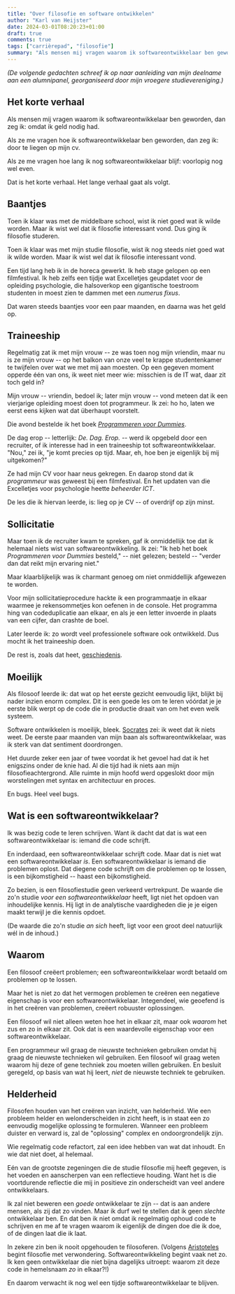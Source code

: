 ```yaml
---
title: "Over filosofie en software ontwikkelen"
author: "Karl van Heijster"
date: 2024-03-01T08:20:23+01:00
draft: true
comments: true
tags: ["carrièrepad", "filosofie"]
summary: "Als mensen mij vragen waarom ik softwareontwikkelaar ben geworden, dan zeg ik: omdat ik geld nodig had. Als ze me vragen hoe ik softwareontwikkelaar ben geworden, dan zeg ik: door te liegen op mijn cv. Als ze me vragen hoe lang ik nog softwareontwikkelaar blijf, dan zeg ik: voorlopig nog wel even. -- Dat is het korte verhaal. Het lange verhaal gaat als volgt."
---
```


*(De volgende gedachten schreef ik op naar aanleiding van mijn deelname aan een alumnipanel, georganiseerd door mijn vroegere studievereniging.)*


## Het korte verhaal


Als mensen mij vragen waarom ik softwareontwikkelaar ben geworden, dan zeg ik: omdat ik geld nodig had. 


Als ze me vragen hoe ik softwareontwikkelaar ben geworden, dan zeg ik: door te liegen op mijn cv.


Als ze me vragen hoe lang ik nog softwareontwikkelaar blijf: voorlopig nog wel even.


Dat is het korte verhaal. Het lange verhaal gaat als volgt.


## Baantjes


Toen ik klaar was met de middelbare school, wist ik niet goed wat ik wilde worden. Maar ik wist wel dat ik filosofie interessant vond. Dus ging ik filosofie studeren.


Toen ik klaar was met mijn studie filosofie, wist ik nog steeds niet goed wat ik wilde worden. Maar ik wist wel dat ik filosofie interessant vond.


Een tijd lang heb ik in de horeca gewerkt. Ik heb stage gelopen op een filmfestival. Ik heb zelfs een tijdje wat Excelletjes geupdatet voor de opleiding psychologie, die halsoverkop een gigantische toestroom studenten in moest zien te dammen met een *numerus fixus*. 


Dat waren steeds baantjes voor een paar maanden, en daarna was het geld op.


## Traineeship


Regelmatig zat ik met mijn vrouw -- ze was toen nog mijn vriendin, maar nu is ze mijn vrouw -- op het balkon van onze veel te krappe studentenkamer te twijfelen over wat we met mij aan moesten. Op een gegeven moment opperde één van ons, ik weet niet meer wie: misschien is de IT wat, daar zit toch geld in? 


Mijn vrouw -- vriendin, bedoel ik; later mijn vrouw -- vond meteen dat ik een vierjarige opleiding moest doen tot programmeur. Ik zei: ho ho, laten we eerst eens kijken wat dat überhaupt voorstelt. 


Die avond bestelde ik het boek [*Programmeren voor Dummies*](https://www.dummies.nl/producten/9789045355450-programmeren-voor-dummies-6e-editie).


De dag erop -- letterlijk: *De. Dag. Erop.* -- werd ik opgebeld door een recruiter, of ik interesse had in een traineeship tot softwareontwikkelaar. "Nou," zei ik, "je komt precies op tijd. Maar, eh, hoe ben je eigenlijk bij mij uitgekomen?"


Ze had mijn CV voor haar neus gekregen. En daarop stond dat ik *programmeur* was geweest bij een filmfestival. En het updaten van die Excelletjes voor psychologie heette *beheerder ICT*.


De les die ik hiervan leerde, is: lieg op je CV -- of overdrijf op zijn minst.


## Sollicitatie


Maar toen ik de recruiter kwam te spreken, gaf ik onmiddellijk toe dat ik helemaal niets wist van softwareontwikkeling. Ik zei: "Ik heb het boek *Programmeren voor Dummies* besteld," -- niet gelezen; besteld -- "verder dan dat reikt mijn ervaring niet."


Maar klaarblijkelijk was ik charmant genoeg om niet onmiddellijk afgewezen te worden. 


Voor mijn sollicitatieprocedure hackte ik een programmaatje in elkaar waarmee je rekensommetjes kon oefenen in de console. Het programma hing van codeduplicatie aan elkaar, en als je een letter invoerde in plaats van een cijfer, dan crashte de boel. 


Later leerde ik: zo wordt veel professionele software ook ontwikkeld. Dus mocht ik het traineeship doen.


De rest is, zoals dat heet, [geschiedenis](/blog/21/07/mijn-loopbaanwending/ "'Mijn loopbaanwending'").


## Moeilijk


Als filosoof leerde ik: dat wat op het eerste gezicht eenvoudig lijkt, blijkt bij nader inzien enorm complex. Dit is een goede les om te leren vóórdat je je eerste blik werpt op de code die in productie draait van om het even welk systeem.


Software ontwikkelen is moeilijk, bleek. [Socrates](https://plato.stanford.edu/entries/socrates/ "'Socrates', Stanford Encyclopedia of Philosophy") zei: ik weet dat ik niets weet. De eerste paar maanden van mijn baan als softwareontwikkelaar, was ik sterk van dat sentiment doordrongen.


Het duurde zeker een jaar of twee voordat ik het gevoel had dat ik het enigszins onder de knie had. Al die tijd had ik niets aan mijn filosofieachtergrond. Alle ruimte in mijn hoofd werd opgeslokt door mijn worstelingen met syntax en architectuur en proces.


En bugs. Heel veel bugs.


## Wat is een softwareontwikkelaar?


Ik was bezig code te leren schrijven. Want ik dacht dat dat is wat een softwareontwikkelaar is: iemand die code schrijft.


En inderdaad, een softwareontwikkelaar schrijft code. Maar dat is niet wat een softwareontwikkelaar *is*. Een softwareontwikkelaar is iemand die problemen oplost. Dat diegene code schrijft om die problemen op te lossen, is een bijkomstigheid -- haast een bijkomstigheid.


Zo bezien, is een filosofiestudie geen verkeerd vertrekpunt. De waarde die zo'n studie *voor een softwareontwikkelaar* heeft, ligt niet het opdoen van inhoudelijke kennis. Hij ligt in de analytische vaardigheden die je je eigen maakt terwijl je die kennis opdoet. 


(De waarde die zo'n studie *an sich* heeft, ligt voor een groot deel natuurlijk wél in de inhoud.) 


## Waarom


Een filosoof creëert problemen; een softwareontwikkelaar wordt betaald om problemen op te lossen.


Maar het is niet zo dat het vermogen problemen te creëren een negatieve eigenschap is voor een softwareontwikkelaar. Integendeel, wie geoefend is in het creëren van problemen, creëert robuuster oplossingen.


Een filosoof wil niet alleen weten hoe het in elkaar zit, maar ook *waarom* het zus en zo in elkaar zit. Ook dat is een waardevolle eigenschap voor een softwareontwikkelaar.


Een programmeur wil graag de nieuwste technieken gebruiken omdat hij graag de nieuwste technieken wil gebruiken. Een filosoof wil graag weten waarom hij deze of gene techniek zou moeten willen gebruiken. En besluit geregeld, op basis van wat hij leert, *niet* de nieuwste techniek te gebruiken.


## Helderheid


Filosofen houden van het creëren van inzicht, van helderheid. Wie een probleem helder en welonderscheiden in zicht heeft, is in staat een zo eenvoudig mogelijke oplossing te formuleren. Wanneer een probleem duister en verward is, zal de "oplossing" complex en ondoorgrondelijk zijn.


Wie regelmatig code refactort, zal een idee hebben van wat dat inhoudt. En wie dat niet doet, al helemaal.


Eén van de grootste zegeningen die de studie filosofie mij heeft gegeven, is het voeden en aanscherpen van een reflectieve houding. Want het is die voortdurende reflectie die mij in positieve zin onderscheidt van veel andere ontwikkelaars.


Ik zal niet beweren een *goede* ontwikkelaar te zijn -- dat is aan andere mensen, als zij dat zo vinden. Maar ik durf wel te stellen dat ik geen *slechte* ontwikkelaar ben. En dat ben ik niet omdat ik regelmatig ophoud code te schrijven en me af te vragen waarom ik eigenlijk de dingen doe die ik doe, of de dingen laat die ik laat.


In zekere zin ben ik nooit opgehouden te filosoferen. (Volgens [Aristoteles](https://plato.stanford.edu/ENTRIES/aristotle/ "'Aristotle', Stanford Encyclopedia of Philosophy") begint filosofie met verwondering. Softwareontwikkeling begint vaak net zo. Ik ken geen ontwikkelaar die niet bijna dagelijks uitroept: waarom zit deze code in hemelsnaam *zo* in elkaar?!) 


En daarom verwacht ik nog wel een tijdje softwareontwikkelaar te blijven.

